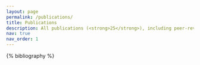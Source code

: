 ```yaml
---
layout: page
permalink: /publications/
title: Publications
description: All publications (<strong>25</strong>), including peer-reviewed in international journals (<strong>8</strong>) and Russian journals (<strong>8</strong>); preprints (<strong>4</strong>), conference papers (<strong>4</strong>) and open source education/software (<strong>1</strong>).
nav: true
nav_order: 1
---
```


<!-- Google tag (gtag.js) -->
<script async src="https://www.googletagmanager.com/gtag/js?id=G-0RT2NRMWX5"></script>
<script>
  window.dataLayer = window.dataLayer || [];
  function gtag(){dataLayer.push(arguments);}
  gtag('js', new Date());

  gtag('config', 'G-0RT2NRMWX5');
</script>

<!-- _pages/publications.md -->
<div class="publications">

{% bibliography %}

</div>
